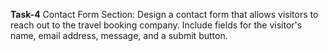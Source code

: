 **Task-4**
Contact Form Section: Design a contact form that allows visitors to reach out to the travel booking company. Include fields for the visitor's name, email address, message, and a submit button.
